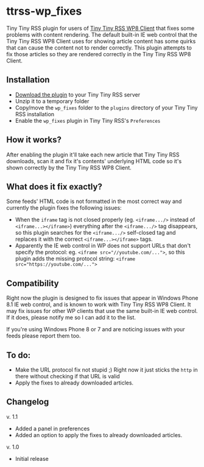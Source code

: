 # ttrss-wp_fixes
Tiny Tiny RSS plugin for users of [Tiny Tiny RSS WP8 Client](http://www.windowsphone.com/de-de/store/app/tiny-tiny-rss-reader/155a2587-ea59-4142-b6bd-db2e98ec2303) that fixes some problems with content rendering. The default built-in IE web control that the Tiny Tiny RSS WP8 Client uses for showing article content has some quirks that can cause the content not to render correctly. This plugin attempts to fix those articles so they are rendered correctly in the Tiny Tiny RSS WP8 Client.

## Installation
* [Download the plugin](https://github.com/nowotny/ttrss-wp_fixes/archive/master.zip) to your Tiny Tiny RSS server
* Unzip it to a temporary folder
* Copy/move the `wp_fixes` folder to the `plugins` directory of your Tiny Tiny RSS installation
* Enable the `wp_fixes` plugin in Tiny Tiny RSS's `Preferences`

## How it works?
After enabling the plugin it'll take each new article that Tiny Tiny RSS downloads, scan it and fix it's contents' underlying HTML code so it's shown correctly by the Tiny Tiny RSS WP8 Client.

## What does it fix exactly?
Some feeds' HTML code is not formatted in the most correct way and currently the plugin fixes the following issues:
* When the `iframe` tag is not closed properly (eg. `<iframe.../>` instead of `<iframe...></iframe>`) everything after the `<iframe.../>` tag disappears, so this plugin searches for the `<iframe.../>` self-closed tag and replaces it with the correct `<iframe...></iframe>` tags.
* Apparently the IE web control in WP does not support URLs that don't specify the protocol: eg. `<iframe src="//youtube.com/...">`, so this plugin adds the missing protocol string: `<iframe src="https://youtube.com/...">`

## Compatibility
Right now the plugin is designed to fix issues that appear in Windows Phone 8.1 IE web control, and is known to work with Tiny Tiny RSS WP8 Client. It may fix issues for other WP clients that use the same built-in IE web control. If it does, please notify me so I can add it to the list.

If you're using Windows Phone 8 or 7 and are noticing issues with your feeds please report them too.

## To do:
* Make the URL protocol fix not stupid ;) Right now it just sticks the `http` in there without checking if that URL is valid
* Apply the fixes to already downloaded articles.

## Changelog
v. 1.1
* Added a panel in preferences
* Added an option to apply the fixes to already downloaded articles.

v. 1.0
* Initial release
